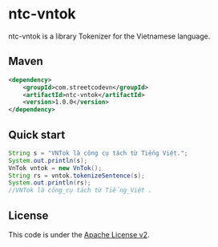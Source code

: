 # ntc-vntok
ntc-vntok is a library Tokenizer for the Vietnamese language.  

## Maven
```Xml
<dependency>
    <groupId>com.streetcodevn</groupId>
    <artifactId>ntc-vntok</artifactId>
    <version>1.0.0</version>
</dependency>
```

## Quick start
```java
String s = "VNTok là công cụ tách từ Tiếng Việt.";
System.out.println(s);
VnTok vntok = new VnTok();
String rs = vntok.tokenizeSentence(s);
System.out.println(rs);
//VNTok là công_cụ tách từ Tiếng_Việt .
```


## License
This code is under the [Apache License v2](https://www.apache.org/licenses/LICENSE-2.0).  
